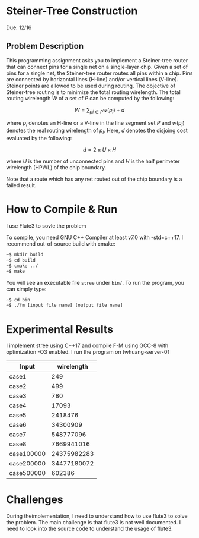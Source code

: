 # Steiner-Tree Construction

Due: 12/16

## Problem Description

This programming assignment asks you to implement a Steiner-tree router 
that can connect pins for a single net on a single-layer chip. 
Given a set of pins for a single net, the Steiner-tree router routes all pins within a chip. 
Pins are connected by horizontal lines (H-line) and/or vertical lines (V-line). 
Steiner points are allowed to be used during routing.
The objective of Steiner-tree routing is to minimize the total routing wirelength. 
The total routing wirelength $W$ of a set of $P$ can be computed by the following:

$$
W = \sum_{pi \in P} w(p_i) + d
$$

where $p_i$ denotes an H-line or a V-line in the line segment set $P$ and $w(p_i)$ denotes the real routing wirelength of $p_i$. Here, $d$ denotes the disjoing cost evaluated by the following:

$$
d = 2 \times U \times H
$$

where $U$ is the number of unconnected pins and $H$ is the half perimeter wirelength (HPWL) of the chip boundary.

Note that a route which has any net routed out of the chip boundary is a failed result.

# How to Compile & Run

I use Flute3 to sovle the problem

To compile, you need GNU C++ Compiler at least v7.0 with -std=c++17. I recommend out-of-source build with cmake:

```bash
~$ mkdir build
~$ cd build
~$ cmake ../
~$ make
```

You will see an executable file `stree` under `bin/`.
To run the program, you can simply type:

```bash
~$ cd bin
~$ ./fm [input file name] [output file name] 
```


# Experimental Results
I implement stree using C++17 and compile F-M using GCC-8 with optimization -O3 enabled. I run the program on twhuang-server-01


| Input       | wirelength |
|-------------|------------|
| case1       | 249 |
| case2       | 499 | 
| case3       | 780 | 
| case4       | 17093 | 
| case5       | 2418476 | 
| case6       | 34300909 | 
| case7       | 548777096 | 
| case8       | 7669941016 | 
| case100000  | 24375982283 |
| case200000  | 34477180072 |
| case500000  | 602386 |  


# Challenges
During theimplementation, I need to understand how to use flute3 to solve the problem. The main challenge is that flute3 is not well documented. I need to look into the source code to understand the usage of flute3.  


